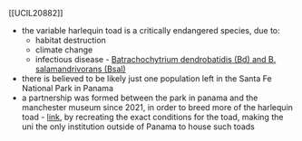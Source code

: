 [[UCIL20882]]

- the variable harlequin toad is a critically endangered species, due to:
	- habitat destruction
	- climate change
	- infectious disease - [Batrachochytrium dendrobatidis (Bd) and B. salamandrivorans (Bsal)](https://www.discoverwildlife.com/animal-facts/amphibians/facts-about-chytridiomycosis-disease)
- there is believed to be likely just one population left in the Santa Fe National Park in Panama
- a partnership was formed between the park in panama and the manchester museum since 2021, in order to breed more of the harlequin toad - [link](https://www.manchester.ac.uk/discover/news/toad-breeding-success-is-world-first/), by recreating the exact conditions for the toad, making the uni the only institution outside of Panama to house such toads